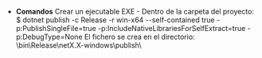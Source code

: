 
-  **Comandos**
	Crear un ejecutable EXE
		- Dentro de la carpeta del proyecto:
		  $ dotnet publish -c Release -r win-x64 --self-contained true -p:PublishSingleFile=true -p:IncludeNativeLibrariesForSelfExtract=true -p:DebugType=None 
		  El fichero se crea en el directorio: \bin\Release\netX.X-windows\publish\
		
